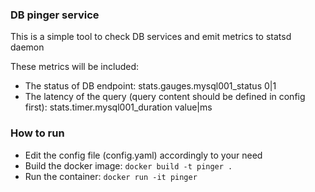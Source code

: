 ### DB pinger service
This is a simple tool to check DB services and emit metrics to statsd daemon

These metrics will be included:
- The status of DB endpoint: stats.gauges.mysql001_status 0|1
- The latency of the query (query content should be defined in config first): stats.timer.mysql001_duration value|ms

### How to run
- Edit the config file (config.yaml) accordingly to your need
- Build the docker image: ```docker build -t pinger .```
- Run the container: ```docker run -it pinger```
